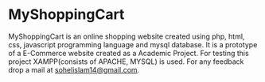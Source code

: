 # MyShoppingCart
MyShoppingCart is an online shopping website created using php, html, css, javascript programming language and mysql database. It is a prototype of a E-Commerce website created as a Academic Project. For testing this project XAMPP(consists of APACHE, MYSQL) is used. For any feedback drop a mail at sohelislam14@gmail.com.
